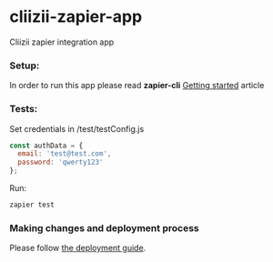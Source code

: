 # cliizii-zapier-app
Cliizii zapier integration app

### Setup:
In order to run this app please read **zapier-cli** [Getting started](https://zapier.com/developer/documentation/v2/getting-started-cli/) article

### Tests:

Set credentials in /test/testConfig.js
```javascript
const authData = {
  email: 'test@test.com',
  password: 'qwerty123'
};
```

Run:
```sh
zapier test
```

### Making changes and deployment process

Please follow [the deployment guide](https://zapier.com/developer/documentation/v2/deploy/). 
